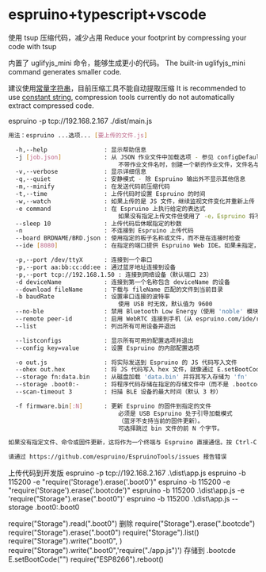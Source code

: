 # espruino+typescript+vscode

使用 tsup 压缩代码，减少占用
Reduce your footprint by compressing your code with tsup

内置了 uglifyjs_mini 命令，能够生成更小的代码。
The built-in uglifyjs_mini command generates smaller code.

建议使用[常量字符串](./src/const.ts)，目前压缩工具不能自动提取压缩
It is recommended to use [constant string](./src/const.ts), compression tools currently do not automatically extract compressed code.


espruino -p tcp://192.168.2.167 ./dist/main.js

```sh
用法：espruino ...选项... [要上传的文件.js]

  -h,--help                : 显示帮助信息
  -j [job.json]            : 从 JSON 作业文件中加载选项 - 参见 configDefaults.json
                               不带作业文件名时，创建一个新的作业文件，文件名与上传的文件相同
  -v,--verbose             : 显示详细信息
  -q,--quiet               : 安静模式 - 除 Espruino 输出外不显示其他信息
  -m,--minify              : 在发送代码前压缩代码
  -t,--time                : 上传代码时设置 Espruino 的时间
  -w,--watch               : 如果上传的是 JS 文件，继续监视文件变化并重新上传
  -e command               : 在 Espruino 上执行给定的表达式
                               如果没有指定上传文件但使用了 -e，Espruino 将不会重启
  --sleep 10               : 上传代码后休眠指定的秒数
  -n                       : 不连接到 Espruino 上传代码
  --board BRDNAME/BRD.json : 使用指定的板子名称或文件，而不是在连接时检查
  --ide [8080]             : 在指定的端口提供 Espruino Web IDE。如果未指定，默认端口是 8080。

  -p,--port /dev/ttyX      : 连接到一个串口
  -p,--port aa:bb:cc:dd:ee : 通过蓝牙地址连接到设备
  -p,--port tcp://192.168.1.50 : 连接到网络设备（默认端口 23）
  -d deviceName            : 连接到第一个名称包含 deviceName 的设备
  --download fileName      : 下载与 fileName 匹配的文件到当前目录
  -b baudRate              : 设置串口连接的波特率
                               使用 USB 时无效，默认值为 9600
  --no-ble                 : 禁用 Bluetooth Low Energy（使用 'noble' 模块）
  --remote peer-id         : 启用 WebRTC 连接到手机（从 espruino.com/ide/remote 复制 Peer ID）
  --list                   : 列出所有可用设备并退出

  --listconfigs            : 显示所有可用的配置选项并退出
  --config key=value       : 设置 Espruino 的内部配置选项

  -o out.js                : 将实际发送到 Espruino 的 JS 代码写入文件
  --ohex out.hex           : 将 JS 代码写入 hex 文件，就像通过 E.setBootCode 发送一样
  --storage fn:data.bin    : 从磁盘加载 'data.bin' 并将其写入存储为 'fn'
  --storage .boot0:-       : 将程序代码存储在指定的存储文件中（而不是 .bootcode）
  --scan-timeout 3         : 扫描 BLE 设备的最大时间（默认 3 秒）

  -f firmware.bin[:N]      : 更新 Espruino 的固件到指定的文件
                               必须是 USB Espruino 处于引导加载模式
                               （蓝牙不支持当前的固件更新）。
                               可选择跳过 bin 文件的前 N 个字节。

如果没有指定文件、命令或固件更新，这将作为一个终端与 Espruino 直接通信。按 Ctrl-C 两次退出。

请通过 https://github.com/espruino/EspruinoTools/issues 报告错误
```

上传代码到开发版
espruino -p tcp://192.168.2.167 .\dist\app.js
espruino -b 115200 -e "require('Storage').erase('.boot0')"
espruino -b 115200 -e "require('Storage').erase('.bootcde')"
espruino -b 115200 .\dist\app.js -e 'require("Storage").erase(".boot0")'
espruino -b 115200 .\dist\app.js --storage .boot0:.boot0

require("Storage").read(".boot0")
删除
require("Storage").erase(".bootcde")
require("Storage").erase(".boot0")
require("Storage").list()
require("Storage").write(".boot0", )
require("Storage").write(".boot0",'require("./app.js")')
存储到 .bootcde
E.setBootCode("")
require("ESP8266").reboot()